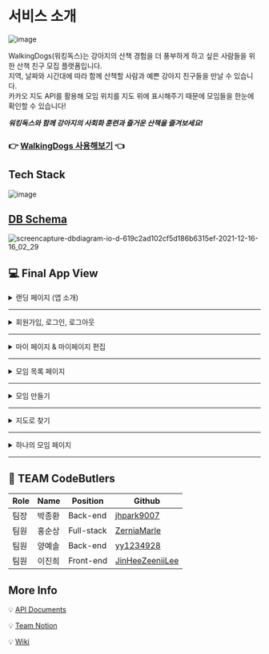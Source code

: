 # 서비스 소개
![image](https://cdn.discordapp.com/attachments/912245935197802554/912989802457100288/logo.png) <br>

WalkingDogs(워킹독스)는 강아지의 산책 경험을 더 풍부하게 하고 싶은 사람들을 위한 산책 친구 모집 플랫폼입니다.<br>
지역, 날짜와 시간대에 따라 함께 산책할 사람과 예쁜 강아지 친구들을 만날 수 있습니다.<br>
카카오 지도 API를 활용해 모임 위치를 지도 위에 표시해주기 때문에 모임들을 한눈에 확인할 수 있습니다!

**_워킹독스와 함께 강아지의 사회화 훈련과 즐거운 산책을 즐겨보세요!_**

### 👉 [WalkingDogs 사용해보기](https://walkingdogs.link/) 👈

## Tech Stack
![image](https://cdn.discordapp.com/attachments/912245935197802554/914735636496408577/2021-11-29_1.32.05.png)

## [DB Schema](https://dbdiagram.io/d/619c2ad102cf5d186b6315ef)
![screencapture-dbdiagram-io-d-619c2ad102cf5d186b6315ef-2021-12-16-16_02_29](https://user-images.githubusercontent.com/71960647/146323790-6e74aa1c-1984-4644-a6ef-244cbb5f1188.png)


## 💻 Final App View
<details>
<summary>랜딩 페이지 (앱 소개)</summary>
<div markdown="1">
  
</div>
</details>

---

<details>
<summary>회원가입, 로그인, 로그아웃</summary>
<div markdown="1">       

</div>
</details>

---

<details>
<summary>마이 페이지 & 마이페이지 편집</summary>
<div markdown="1">       

</div>
</details>

---

<details>
<summary>모임 목록 페이지</summary>
<div markdown="1">       

</div>
</details>

---

<details>
<summary>모임 만들기</summary>
<div markdown="1">       

</div>
</details>

---

<details>
<summary>지도로 찾기</summary>
<div markdown="1">

</div>
</details>

---

<details>
<summary>하나의 모임 페이지</summary>
<div markdown="1">       

</div>
</details>

---

## 🐶 TEAM CodeButlers
|Role|Name|Position|Github|
|----|----|--------|------|
|팀장|박종환|Back-end|[jhpark9007](https://github.com/jhpark9007)|
|팀원|홍순상|Full-stack|[ZerniaMarle](https://github.com/ZerniaMarle)|
|팀원|양예솔|Back-end|[yy1234928](https://github.com/yy1234928)|
|팀원|이진희|Front-end|[JinHeeZeeniiLee](https://github.com/JinHeeZeeniiLee)|

## More Info
💡 [API Documents](https://0402abcd.gitbook.io/walkingdogs-api/reference/api-reference)

💡 [Team Notion](https://circular-stitch-570.notion.site/CodeButlers-WalkingDogs-8e1788a6fe494819b61950c82709ced0)

💡 [Wiki](https://github.com/codestates/WalkingDogs/wiki)
